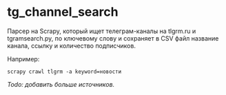 # tg_channel_search

Парсер на Scrapy, который ищет телеграм-каналы на tlgrm.ru и tgramsearch.py, по ключевому слову и сохраняет в CSV файл название канала, ссылку и количество подписчиков.


Например:

```scrapy crawl tlgrm -a keyword=новости```

_Todo: добавить больше источников._
